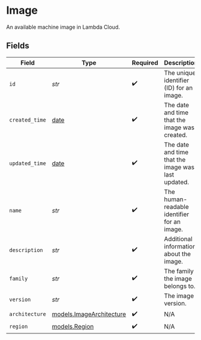 # Image

An available machine image in Lambda Cloud.


## Fields

| Field                                                                | Type                                                                 | Required                                                             | Description                                                          | Example                                                              |
| -------------------------------------------------------------------- | -------------------------------------------------------------------- | -------------------------------------------------------------------- | -------------------------------------------------------------------- | -------------------------------------------------------------------- |
| `id`                                                                 | *str*                                                                | :heavy_check_mark:                                                   | The unique identifier (ID) for an image.                             | 43336648-096d-4cba-9aa2-f9bb7727639d                                 |
| `created_time`                                                       | [date](https://docs.python.org/3/library/datetime.html#date-objects) | :heavy_check_mark:                                                   | The date and time that the image was created.                        |                                                                      |
| `updated_time`                                                       | [date](https://docs.python.org/3/library/datetime.html#date-objects) | :heavy_check_mark:                                                   | The date and time that the image was last updated.                   |                                                                      |
| `name`                                                               | *str*                                                                | :heavy_check_mark:                                                   | The human-readable identifier for an image.                          | ubuntu-24.04.01                                                      |
| `description`                                                        | *str*                                                                | :heavy_check_mark:                                                   | Additional information about the image.                              | Ubuntu LTS                                                           |
| `family`                                                             | *str*                                                                | :heavy_check_mark:                                                   | The family the image belongs to.                                     | ubuntu-lts                                                           |
| `version`                                                            | *str*                                                                | :heavy_check_mark:                                                   | The image version.                                                   | 24.04.01                                                             |
| `architecture`                                                       | [models.ImageArchitecture](../models/imagearchitecture.md)           | :heavy_check_mark:                                                   | N/A                                                                  |                                                                      |
| `region`                                                             | [models.Region](../models/region.md)                                 | :heavy_check_mark:                                                   | N/A                                                                  |                                                                      |